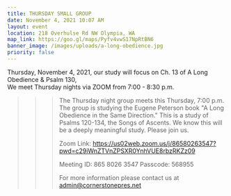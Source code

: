 ```yaml
---
title: THURSDAY SMALL GROUP
date: November 4, 2021 10:07 AM
layout: event
location: 218 Overhulse Rd NW Olympia, WA
map_link: https://goo.gl/maps/Pyfv4vwS17NpRtBN6
banner_image: /images/uploads/a-long-obedience.jpg
priority: false
---
```

Thursday, November 4, 2021, our study will focus on Ch. 13 of A Long Obedience & Psalm 130,\
We meet Thursday nights via ZOOM from 7:00 - 8:30 p.m.

> > > The Thursday night group meets this Thursday, 7:00 p.m. The group is studying the Eugene Peterson book "A Long Obedience in the Same Direction." This is a study of Psalms 120-134, the Songs of Ascents. We know this will be a deeply meaningful study. Please join us.
> > >
> > > Zoom Link: <https://us02web.zoom.us/j/86580263547?pwd=c29iWnZTVnZPSXR0YnhVUE8rbzRKZz09>
> > >
> > > Meeting ID: 865 8026 3547 
> > > Passcode: 568955
> > >
> > > For more information please contact us at admin@cornerstonepres.net